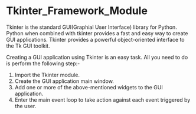 # Tkinter_Framework_Module
 
Tkinter is the standard GUI(Graphial User Interface) library for Python. Python when combined with tkinter provides a fast and easy way to
create GUI applications. Tkinter provides a powerful object-oriented interface to the Tk GUI toolkit.

Creating a GUI application using Tkinter is an easy task. All you need to do is perform the following step:-

1. Import the Tkinter module.
2. Create the GUI application main window.
3. Add one or more of the above-mentioned widgets to the GUI application.
4. Enter the main event loop to take action against each event triggered by the user.
